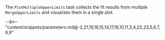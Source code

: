 The `PlotMultipleUpperLimits` task collects the fit results from multiple `MergeUpperLimits` and visualizes them in a single plot.

<div class="dhi_parameter_table">

--8<-- "content/snippets/parameters.md@-2,21,19,16,15,14,17,18,10,11,3,4,22,23,5,6,7,8,9"

</div>
